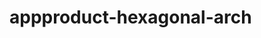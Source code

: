  # appproduct-hexagonal-arch                 
            
         
                      
      
           
             
         
                 
   
    
    
 
